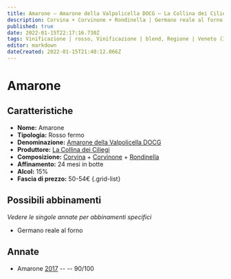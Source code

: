 ```yaml
---
title: Amarone – Amarone della Valpolicella DOCG – La Collina dei Ciliegi – Veneto (IT) – 50-54€ – 4★
description: Corvina + Corvinone + Rondinella | Germano reale al forno
published: true
date: 2022-01-15T22:17:16.730Z
tags: Vinificazione | rosso, Vinificazione | blend, Regione | Veneto (IT), Vinificazione | fermo, Vitigni | Corvina, Prezzi | 50-54€, Vitigni | Rondinella,  Valutazioni | 4 stelle, Alimento | germano, Cottura | al forno
editor: markdown
dateCreated: 2022-01-15T21:40:12.066Z
---
```


# Amarone

## Caratteristiche
- **Nome:** Amarone
- **Tipologia:** Rosso fermo
- **Denominazione:** [Amarone della Valpolicella DOCG](/denominazioni/Italia/Veneto/DOCG/Amarone-della-Valpolicella)
- **Produttore:** [La Collina dei Ciliegi](/produttori/Italia/Veneto/La-Collina-Dei-Ciliegi) 
- **Composizione:** [Corvina](/vitigni/Italia/corvina) + [Corvinone](/vitigni/Italia/corvinone) + [Rondinella](/vitigni/Italia/rondinella)
- **Affinamento:** 24 mesi in botte
- **Alcol:** 15%
- **Fascia di prezzo:** 50-54€
{.grid-list}

## Possibili abbinamenti
*Vedere le singole annate per abbinamenti specifici*

- Germano reale al forno

## Annate
- Amarone [2017](vini/Italia/Veneto/La-Collina-Dei-Ciliegi/Amarone/2017) -- <span class="star-4"></span> -- 90/100